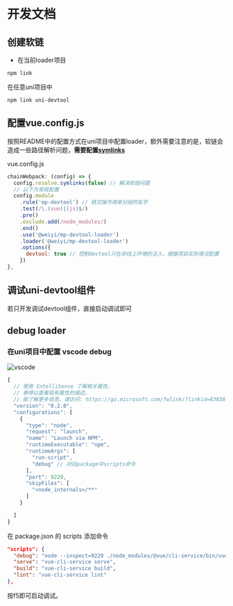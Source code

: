 # 开发文档

## 创建软链
- 在当前loader项目 
```
npm link
```

在任意uni项目中
```
npm link uni-devtool
```

## 配置vue.config.js
按照README中的配置方式在uni项目中配置loader，额外需要注意的是，软链会造成一些路径解析问题，**需要配置[symlinks](https://webpack.js.org/configuration/resolve/#resolvesymlinks)**  

vue.config.js
```javascript
chainWebpack: (config) => {
  config.resolve.symlinks(false) // 解决软链问题
  // 以下为常规配置
  config.module
    .rule('mp-devtool') // 链式操作用来分组的名字
    .test(/\.(vue)|(js)$/)
    .pre()
    .exclude.add(/node_modules/)
    .end()
    .use('@weiyi/mp-devtool-loader')
    .loader('@weiyi/mp-devtool-loader')
    .options({
      devtool: true // 控制devtool只在非线上环境的注入，根据项目实际情况配置
    })
},
```
## 调试uni-devtool组件
若只开发调试devtool组件，直接启动调试即可

## debug loader

### 在uni项目中配置 vscode debug

![vscode](https://qnm.hunliji.com/Fq9h9DtqNqPRw0PoXAPaZUvf_PVT?imageView2/1/w/200)

```javascript
{
  // 使用 IntelliSense 了解相关属性。
  // 悬停以查看现有属性的描述。
  // 欲了解更多信息，请访问: https://go.microsoft.com/fwlink/?linkid=830387
  "version": "0.2.0",
  "configurations": [
    {
      "type": "node",
      "request": "launch",
      "name": "Launch via NPM",
      "runtimeExecutable": "npm",
      "runtimeArgs": [
        "run-script",
        "debug" // 对应package中scripts命令
      ],
      "port": 9229,
      "skipFiles": [
        "<node_internals>/**"
      ]
    }

  ]
}
```

在 package.json 的 scripts 添加命令

```json
"scripts": {
  "debug": "node --inspect=9229 ./node_modules/@vue/cli-service/bin/vue-cli-service serve",
  "serve": "vue-cli-service serve",
  "build": "vue-cli-service build",
  "lint": "vue-cli-service lint"
},
```

按f5即可启动调试。

